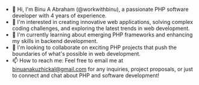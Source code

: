- 👋 Hi, I'm Binu A Abraham (@workwithbinu), a passionate PHP software developer with 4 years of experience.
- 👀 I'm interested in creating innovative web applications, solving complex coding challenges, and exploring the latest trends in web development.
- 🌱 I'm currently learning about emerging PHP frameworks and enhancing my skills in backend development.
- 💞️ I'm looking to collaborate on exciting PHP projects that push the boundaries of what's possible in web development.
- 📫 How to reach me: Feel free to email me at binuanakuzhickal@gmail.com for any inquiries, project proposals, or just to connect and chat about PHP and software development!

<!---
workwithbinu/workwithbinu is a ✨ special ✨ repository because its `README.md` (this file) appears on your GitHub profile.
You can click the Preview link to take a look at your changes.
--->
